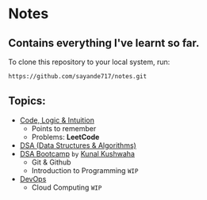 # Notes

## Contains everything I've learnt so far.

To clone this repository to your local system, run:
```bash
https://github.com/sayande717/notes.git
```

## Topics:
- [Code, Logic & Intuition](./topics/code-logic-intuition/00-code-logic-intuition.md)
  - Points to remember
  - Problems: **LeetCode**
- [DSA (Data Structures & Algorithms)](./topics/01-dsa.md)
- [DSA Bootcamp](./topics/02-dsa-bootcamp.md) `by` [Kunal Kushwaha](https://youtube.com/playlist?list=PL9gnSGHSqcnr_DxHsP7AW9ftq0AtAyYqJ)
  -  Git & Github
  -  Introduction to Programming `WIP`
- [DevOps](./topics/03-devops.md)
  - Cloud Computing `WIP`